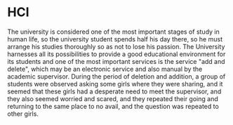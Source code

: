 # HCI
The university is considered one of the most important stages of study in human life, so the university student spends half his day there, so he must arrange his studies thoroughly so as not to lose his passion. The University harnesses all its possibilities to provide a good educational environment for its students and one of the most important services is the service "add and delete", which may be an electronic service and also manual by the academic supervisor. During the period of deletion and addition, a group of students were observed asking some girls where they were sharing, and it seemed that these girls had a desperate need to meet the supervisor, and they also seemed worried and scared, and they repeated their going and returning to the same place to no avail, and the question was repeated to other girls.
